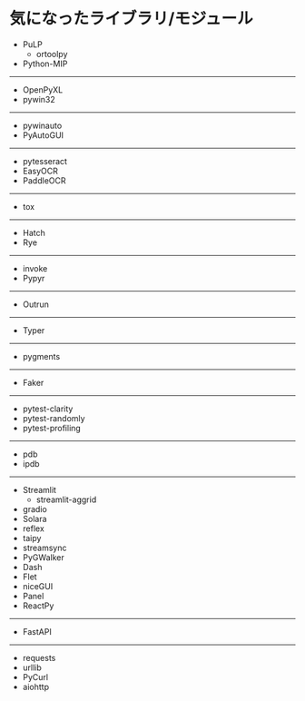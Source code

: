 # 気になったライブラリ/モジュール

* PuLP
  * ortoolpy
* Python-MIP

-----

* OpenPyXL
* pywin32

-----

* pywinauto
* PyAutoGUI

-----

* pytesseract
* EasyOCR
* PaddleOCR

-----

* tox

-----

* Hatch
* Rye

-----

* invoke
* Pypyr

-----

* Outrun

-----

* Typer

-----

* pygments

-----

* Faker

-----

* pytest-clarity
* pytest-randomly
* pytest-profiling

-----

* pdb
* ipdb

-----

* Streamlit
  - streamlit-aggrid 
* gradio
* Solara
* reflex
* taipy
* streamsync
* PyGWalker
* Dash
* Flet
* niceGUI
* Panel
* ReactPy

-----

* FastAPI

-----

* requests
* urllib
* PyCurl
* aiohttp
